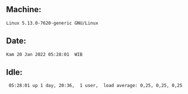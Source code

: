 ## Machine:
```
Linux 5.13.0-7620-generic GNU/Linux
```
## Date:
```
Kam 20 Jan 2022 05:28:01  WIB
```
## Idle:
```
 05:28:01 up 1 day, 20:36,  1 user,  load average: 0,25, 0,25, 0,25
```
